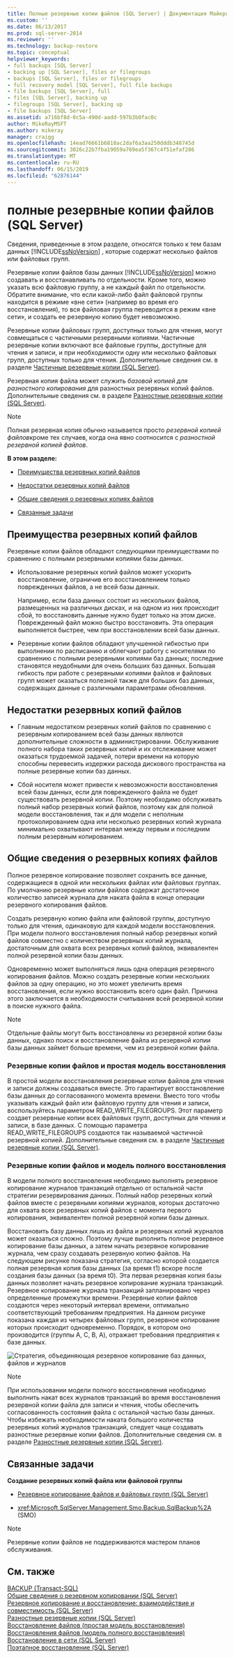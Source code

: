 ```yaml
---
title: Полные резервные копии файлов (SQL Server) | Документация Майкрософт
ms.custom: ''
ms.date: 06/13/2017
ms.prod: sql-server-2014
ms.reviewer: ''
ms.technology: backup-restore
ms.topic: conceptual
helpviewer_keywords:
- full backups [SQL Server]
- backing up [SQL Server], files or filegroups
- backups [SQL Server], files or filegroups
- full recovery model [SQL Server], full file backups
- file backups [SQL Server], full
- files [SQL Server], backing up
- filegroups [SQL Server], backing up
- file backups [SQL Server]
ms.assetid: a716bf8d-0c5a-490d-aadd-597b3b0fac0c
author: MikeRayMSFT
ms.author: mikeray
manager: craigg
ms.openlocfilehash: 14ead76661b6818ac2daf6a3aa250dddb348745d
ms.sourcegitcommit: 3026c22b7fba19059a769ea5f367c4f51efaf286
ms.translationtype: MT
ms.contentlocale: ru-RU
ms.lasthandoff: 06/15/2019
ms.locfileid: "62876144"
---
```

# <a name="full-file-backups-sql-server"></a>полные резервные копии файлов (SQL Server)
  Сведения, приведенные в этом разделе, относятся только к тем базам данных [!INCLUDE[ssNoVersion](../../../includes/ssnoversion-md.md)] , которые содержат несколько файлов или файловых групп.  
  
 Резервные копии файлов базы данных [!INCLUDE[ssNoVersion](../../../includes/ssnoversion-md.md)] можно создавать и восстанавливать по отдельности. Кроме того, можно указать всю файловую группу, а не каждый файл по отдельности. Обратите внимание, что если какой-либо файл файловой группы находится в режиме «вне сети» (например во время его восстановления), то вся файловая группа переводится в режим «вне сети», и создать ее резервную копию будет невозможно.  
  
 Резервные копии файловых групп, доступных только для чтения, могут совмещаться с частичными резервными копиями. Частичные резервные копии включают все файловые группы, доступные для чтения и записи, и при необходимости одну или несколько файловых групп, доступных только для чтения. Дополнительные сведения см. в разделе [Частичные резервные копии (SQL Server)](partial-backups-sql-server.md).  
  
 Резервная копия файла может служить *базовой копией для разностного копирования* для разностных резервных копий файлов. Дополнительные сведения см. в разделе [Разностные резервные копии (SQL Server)](differential-backups-sql-server.md).  
  
> [!NOTE]  
>  Полная резервная копия обычно называется просто *резервной копией файлов*кроме тех случаев, когда она явно соотносится с *разностной резервной копией файлов*.  
  
 **В этом разделе:**  
  
-   [Преимущества резервных копий файлов](#Benefits)  
  
-   [Недостатки резервных копий файлов](#Disadvantages)  
  
-   [Общие сведения о резервных копиях файлов](#Overview)  
  
-   [Связанные задачи](#RelatedTasks)  
  
##  <a name="Benefits"></a> Преимущества резервных копий файлов  
 Резервные копии файлов обладают следующими преимуществами по сравнению с полными резервными копиями базы данных.  
  
-   Использование резервных копий файлов может ускорить восстановление, ограничив его восстановлением только поврежденных файлов, а не всей базы данных.  
  
     Например, если база данных состоит из нескольких файлов, размещенных на различных дисках, и на одном из них происходит сбой, то восстановить данные нужно будет только на этом диске. Поврежденный файл можно быстро восстановить. Эта операция выполняется быстрее, чем при восстановлении всей базы данных.  
  
-   Резервные копии файлов обладают улучшенной гибкостью при выполнении по расписанию и облегчают работу с носителями по сравнению с полными резервными копиями баз данных; последние становятся неудобными для очень больших баз данных. Большая гибкость при работе с резервными копиями файлов и файловых групп может оказаться полезной также для больших баз данных, содержащих данные с различными параметрами обновления.  
  
##  <a name="Disadvantages"></a> Недостатки резервных копий файлов  
  
-   Главным недостатком резервных копий файлов по сравнению с резервным копированием всей базы данных являются дополнительные сложности в администрировании. Обслуживание полного набора таких резервных копий и их отслеживание может оказаться трудоемкой задачей, потери времени на которую способны перевесить издержки расхода дискового пространства на полные резервные копии баз данных.  
  
-   Сбой носителя может привести к невозможности восстановления всей базы данных, если для поврежденного файла не будет существовать резервной копии. Поэтому необходимо обслуживать полный набор резервных копий файлов, поэтому как для полной модели восстановления, так и для модели с неполным протоколированием одна или несколько резервных копий журнала минимально охватывают интервал между первым и последним полным резервным копированием.  
  
##  <a name="Overview"></a> Общие сведения о резервных копиях файлов  
 Полное резервное копирование позволяет сохранить все данные, содержащиеся в одной или нескольких файлах или файловых группах. По умолчанию резервные копии файлов содержат достаточное количество записей журнала для наката файла в конце операции резервного копирования файлов.  
  
 Создать резервную копию файла или файловой группы, доступную только для чтения, одинаковую для каждой модели восстановления. При модели полного восстановления полный набор резервных копий файлов совместно с количеством резервных копий журнала, достаточным для охвата всех резервных копий файлов, эквивалентен полной резервной копии базы данных.  
  
 Одновременно может выполняться лишь одна операция резервного копирования файлов. Можно создать резервные копии нескольких файлов за одну операцию, но это может увеличить время восстановления, если нужно восстановить всего один файл. Причина этого заключается в необходимости считывания всей резервной копии в поиске нужного файла.  
  
> [!NOTE]  
>  Отдельные файлы могут быть восстановлены из резервной копии базы данных, однако поиск и восстановление файла из резервной копии базы данных займет больше времени, чем из резервной копии файла.  
  
### <a name="file-backups-and-the-simple-recovery-model"></a>Резервные копии файлов и простая модель восстановления  
 В простой модели восстановления резервные копии файлов для чтения и записи должны создаваться вместе. Это гарантирует восстановление базы данных до согласованного момента времени. Вместо того чтобы указывать каждый файл или файловую группу для чтения и записи, воспользуйтесь параметром READ_WRITE_FILEGROUPS. Этот параметр создает резервные копии всех файловых групп, доступных для чтения и записи, в базе данных. С помощью параметра READ_WRITE_FILEGROUPS создаются так называемой частичной резервной копией. Дополнительные сведения см. в разделе [Частичные резервные копии (SQL Server)](partial-backups-sql-server.md).  
  
### <a name="file-backups-and-the-full-recovery-model"></a>Резервные копии файлов и модель полного восстановления  
 В модели полного восстановления необходимо выполнять резервное копирование журналов транзакций отдельно от остальной части стратегии резервирования данных. Полный набор резервных копий файлов вместе с резервными копиями журналов, которых достаточно для охвата всех резервных копий файлов с момента первого копирования, эквивалентен полной резервной копии базы данных.  
  
 Восстановить базу данных лишь из файла и резервных копий журналов может оказаться сложно. Поэтому лучше выполнить полное резервное копирование базы данных, а затем начать резервное копирование журнала, чем сразу создавать резервную копию файлов. На следующем рисунке показана стратегия, согласно которой создается полная резервная копия базы данных (за время t1) вскоре после создания базы данных (за время t0). Эта первая резервная копия базы данных позволяет начать резервное копирование журнала транзакций. Резервное копирование журнала транзакций запланировано через определенные промежутки времени. Резервные копии файлов создаются через некоторый интервал времени, оптимально соответствующий требованиям предприятия. На данном рисунке показана каждая из четырех файловых групп, резервное копирование которых происходит одновременно. Порядок, в котором оно производится (группы A, C, B, A), отражает требования предприятия к базе данных.  
  
 ![Стратегия, объединяющая резервное копирование баз данных, файлов и журналов](../../database-engine/media/bnr-rmfull-3-fulldb-filegrps-log-backups.gif "Стратегия, объединяющая резервное копирование баз данных, файлов и журналов")  
  
> [!NOTE]  
>  При использовании модели полного восстановления необходимо выполнить накат всех журналов транзакций во время восстановления резервной копии файла для записи и чтения, чтобы обеспечить согласованность состояния файла с остальной частью базы данных. Чтобы избежать необходимости наката большого количества резервных копий журналов транзакций, следует чаще создавать разностные резервные копии файлов. Дополнительные сведения см. в разделе [Разностные резервные копии (SQL Server)](differential-backups-sql-server.md).  
  
##  <a name="RelatedTasks"></a> Связанные задачи  
 **Создание резервных копий файла или файловой группы**  
  
-   [Резервное копирование файлов и файловых групп (SQL Server)](back-up-files-and-filegroups-sql-server.md)  
  
-   <xref:Microsoft.SqlServer.Management.Smo.Backup.SqlBackup%2A> (SMO)  
  
> [!NOTE]  
>  Резервные копии файлов не поддерживаются мастером планов обслуживания.  
  
## <a name="see-also"></a>См. также  
 [BACKUP (Transact-SQL)](/sql/t-sql/statements/backup-transact-sql)   
 [Общие сведения о резервном копировании (SQL Server)](backup-overview-sql-server.md)   
 [Резервное копирование и восстановление: взаимодействие и совместимость &#40;SQL Server&#41;](backup-and-restore-interoperability-and-coexistence-sql-server.md)   
 [Разностные резервные копии (SQL Server)](differential-backups-sql-server.md)   
 [Восстановление файлов (простая модель восстановления)](file-restores-simple-recovery-model.md)   
 [Восстановления файлов (модель полного восстановления)](file-restores-full-recovery-model.md)   
 [Восстановление в сети (SQL Server)](online-restore-sql-server.md)   
 [Поэтапное восстановление (SQL Server)](piecemeal-restores-sql-server.md)  
  
  
